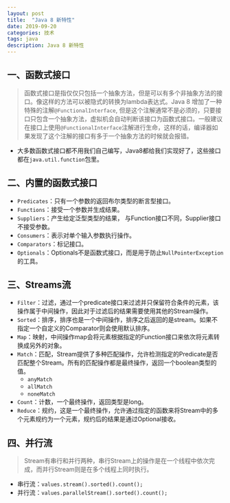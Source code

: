 ```yaml
---
layout: post
title:  "Java 8 新特性"
date: 2019-09-20
categories: 技术
tags: java
description: Java 8 新特性
---
```


## 一、函数式接口
> 函数式接口是指仅仅只包括一个抽象方法，但是可以有多个非抽象方法的接口。像这样的方法可以被隐式的转换为lambda表达式。Java 8 增加了一种特殊的注解`@FunctionalInterface`, 但是这个注解通常不是必须的，只要接口只包含一个抽象方法，虚拟机会自动判断该接口为函数式接口。一般建议在接口上使用`@FunctionalInterface`注解进行生命，这样的话，编译器如果发现了这个注解的接口有多于一个抽象方法的时候就会报错。

- 大多数函数式接口都不用我们自己编写，Java8都给我们实现好了，这些接口都在`java.util.function`包里。 

## 二、内置的函数式接口
- `Predicates`：只有一个参数的返回布尔类型的断言型接口。
- `Functions`：接受一个参数并生成结果。 
- `Suppliers`：产生给定泛型类型的结果， 与Function接口不同，Supplier接口不接受参数。
- `Consumers`：表示对单个输入参数执行操作。
- `Comparators`：标记接口。
- `Optionals`：Optionals不是函数式接口，而是用于防止`NullPointerException`的工具。


## 三、Streams流
- `Filter`：过滤，通过一个predicate接口来过滤并只保留符合条件的元素，该操作属于中间操作，因此对于过滤后的结果需要使用其他的Stream操作。
- `Sorted`：排序，排序也是一个中间操作，排序之后返回的是stream。如果不指定一个自定义的Comparator则会使用默认排序。
- `Map`：映射，中间操作map会将元素根据指定的Function接口来依次将元素转换成另外的对象。
- `Match`：匹配，Stream提供了多种匹配操作，允许检测指定的Predicate是否匹配整个Stream。所有的匹配操作都是最终操作，返回一个boolean类型的值。
	- `anyMatch`
	- `allMatch`
	- `noneMatch`
- `Count`：计数，一个最终操作，返回类型是long。
- `Reduce`：规约，这是一个最终操作，允许通过指定的函数来将Stream中的多个元素规约为一个元素，规约后的结果是通过Optional接收。

## 四、并行流
> Stream有串行和并行两种，串行Stream上的操作是在一个线程中依次完成，而并行Stream则是在多个线程上同时执行。

- 串行流：`values.stream().sorted().count();`
- 并行流：`values.parallelStream().sorted().count();`